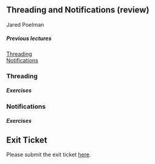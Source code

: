 ## Threading and Notifications (review)
Jared Poelman  

##### Previous lectures  
[Threading](https://github.com/accesscode-2-1/unit-2/blob/master/lessons/10_Threads.md)  
[Notifications](https://github.com/accesscode-2-1/unit-2/blob/master/lessons/11_Notifications.md)  

### Threading  
##### Exercises  

### Notifications
##### Exercises  


## Exit Ticket  
Please submit the exit ticket [here](https://docs.google.com/forms/d/1YlBu5qmGigbq5AdfiU4x-E7JVoDShq4lSacoetuu5ZA/viewform).  
